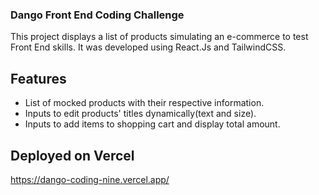 ### Dango Front End Coding Challenge

This project displays a list of products simulating an e-commerce to test Front End skills. It was developed using React.Js and TailwindCSS.

## Features

- List of mocked products with their respective information.
- Inputs to edit products' titles dynamically(text and size).
- Inputs to add items to shopping cart and display total amount.

## Deployed on Vercel

https://dango-coding-nine.vercel.app/

